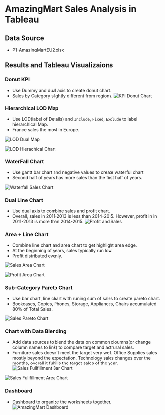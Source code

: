 # AmazingMart Sales Analysis in Tableau
## Data Source
- [P1-AmazingMartEU2.xlsx](https://github.com/CelineWW/AmazingMart_Tableau/blob/main/P1-AmazingMartEU2.xlsx)

## Results and Tableau Visualizaions
### Donut KPI
- Use Dummy and dual axis to create donut chart.
- Sales by Category slightly different from regions.
![KPI Donut Chart](https://user-images.githubusercontent.com/105877888/220547814-628539a9-b867-4534-9f97-ede3af0fa995.png)

### Hierarchical LOD Map
- Use LOD(label of Details) and `Include`, `Fixed`, `Exclude` to label hierarchical Map.
- France sales the most in Europe.

![LOD Dual Map](https://user-images.githubusercontent.com/105877888/220548058-a5afaf0d-c8dc-4553-9168-840f265fa682.png)

![LOD Hierachical Chart](https://user-images.githubusercontent.com/105877888/220548081-abdcca2d-0cc3-45a1-a200-4ead1d2f932e.png)

### WaterFall Chart
- Use gantt bar chart and negative values to create waterful chart
- Second half of years has more sales than the first half of years.

![Waterfall Sales Chart](https://user-images.githubusercontent.com/105877888/220548346-5bff3f93-3356-4cb9-9820-b299a7ee597e.png)

### Dual Line Chart
- Use dual axis to combine sales and profit chart.
- Overall, sales in 2011-2013 is less than 2014-2015. However, profit in in 2011-2013 is more than 2014-2015.
![Profit and Sales](https://user-images.githubusercontent.com/105877888/220548252-750e35bb-9104-4997-899c-615466f6c509.png)

### Area + Line Chart
- Combine line chart and area chart to get highlight area edge.
- At the beginning of years, sales typically run low.
- Profit distributed evenly.

![Sales Area Chart](https://user-images.githubusercontent.com/105877888/220548452-bbc25ba2-6886-434a-aa42-33391b31f9e9.png)


![Profit Area Chart](https://user-images.githubusercontent.com/105877888/220548482-f2396dfd-645c-4204-be6b-918b13f0a066.png)

### Sub-Category Pareto Chart
- Use bar chart, line chart with runing sum of sales to create pareto chart. 
- Bookcases, Copies, Phones, Storage, Appliances, Chairs accumulated 80% of Total Sales.

![Sales Pareto Chart](https://user-images.githubusercontent.com/105877888/220548626-6d222bc8-4195-4a6b-bfed-71d01f5a05ba.png)

### Chart with Data Blending
- Add data sources to blend the data on common cloumns(or change column names to link) to compare target and actrural sales.
- Furniture sales doesn't meet the target very well. Office Supplies sales mostly beyond the expectation. Technology sales changes over the months, overall it fulfills the target sales of the year. 
![Sales Fullfillment Bar Chart](https://user-images.githubusercontent.com/105877888/220548749-be6c6a02-55c1-40e2-bec9-2f8769289526.png)


![Sales Fullfillment Area Chart](https://user-images.githubusercontent.com/105877888/220548789-39e98685-9a6b-4e18-93c1-981d9f4f82f4.png)

### Dashboard 
- Dashboard to organize the worksheets together.
![AmazingMart Dashboard](https://user-images.githubusercontent.com/105877888/220548843-95292c15-0cd4-46f6-b018-377ecb1018e2.png)
